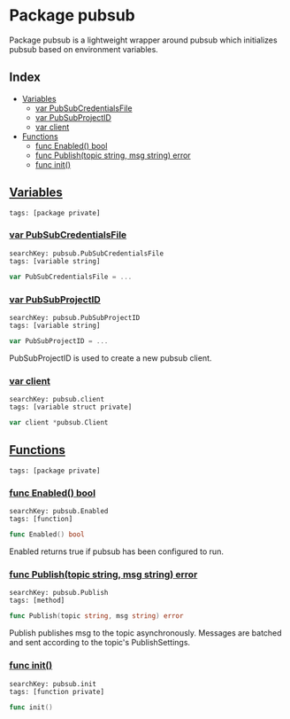 # Package pubsub

Package pubsub is a lightweight wrapper around pubsub which initializes pubsub based on environment variables. 

## Index

* [Variables](#var)
    * [var PubSubCredentialsFile](#PubSubCredentialsFile)
    * [var PubSubProjectID](#PubSubProjectID)
    * [var client](#client)
* [Functions](#func)
    * [func Enabled() bool](#Enabled)
    * [func Publish(topic string, msg string) error](#Publish)
    * [func init()](#init.publish.go)


## <a id="var" href="#var">Variables</a>

```
tags: [package private]
```

### <a id="PubSubCredentialsFile" href="#PubSubCredentialsFile">var PubSubCredentialsFile</a>

```
searchKey: pubsub.PubSubCredentialsFile
tags: [variable string]
```

```Go
var PubSubCredentialsFile = ...
```

### <a id="PubSubProjectID" href="#PubSubProjectID">var PubSubProjectID</a>

```
searchKey: pubsub.PubSubProjectID
tags: [variable string]
```

```Go
var PubSubProjectID = ...
```

PubSubProjectID is used to create a new pubsub client. 

### <a id="client" href="#client">var client</a>

```
searchKey: pubsub.client
tags: [variable struct private]
```

```Go
var client *pubsub.Client
```

## <a id="func" href="#func">Functions</a>

```
tags: [package private]
```

### <a id="Enabled" href="#Enabled">func Enabled() bool</a>

```
searchKey: pubsub.Enabled
tags: [function]
```

```Go
func Enabled() bool
```

Enabled returns true if pubsub has been configured to run. 

### <a id="Publish" href="#Publish">func Publish(topic string, msg string) error</a>

```
searchKey: pubsub.Publish
tags: [method]
```

```Go
func Publish(topic string, msg string) error
```

Publish publishes msg to the topic asynchronously. Messages are batched and sent according to the topic's PublishSettings. 

### <a id="init.publish.go" href="#init.publish.go">func init()</a>

```
searchKey: pubsub.init
tags: [function private]
```

```Go
func init()
```

